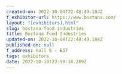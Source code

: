 ```yaml
---
created-on: 2022-10-04T22:48:49.184Z
f_exhibitor-url: https://www.bostana.com/
layout: "[exhibitors].html"
slug: bostana-food-industries
title: Bostana Food Industries
updated-on: 2022-10-04T22:48:49.184Z
published-on: null
f_address: Hall 6 - E37
tags: exhibitors
date: 2022-10-10T22:59:18.269Z
---
```

